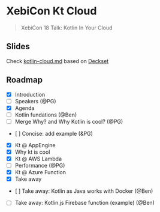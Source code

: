 # XebiCon Kt Cloud

> XebiCon 18 Talk: Kotlin In Your Cloud

## Slides

Check [kotlin-cloud.md](kotlin-cloud.md) based on [Deckset](https://www.deckset.com/)

## Roadmap

- [x] Introduction
- [ ] Speakers (@PG)
- [x] Agenda
- [ ] Kotlin fundations (@Ben)
- [ ] Merge Why? and Why Kotlin is cool? (@PG)
- [ ] Concise: add example (&PG)
- [x] Kt @ AppEngine
- [x] Why kt is cool
- [x] Kt @ AWS Lambda
- [ ] Performance (@PG)
- [x] Kt @ Azure Function
- [x] Take away
- [ ] Take away: Kotlin as Java works with Docker (@Ben)
- [ ] Take away: Kotlin.js Firebase function (example) (@Ben)
